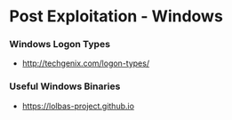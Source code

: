 # Post Exploitation - Windows

### Windows Logon Types
* http://techgenix.com/logon-types/

### Useful Windows Binaries
* https://lolbas-project.github.io
